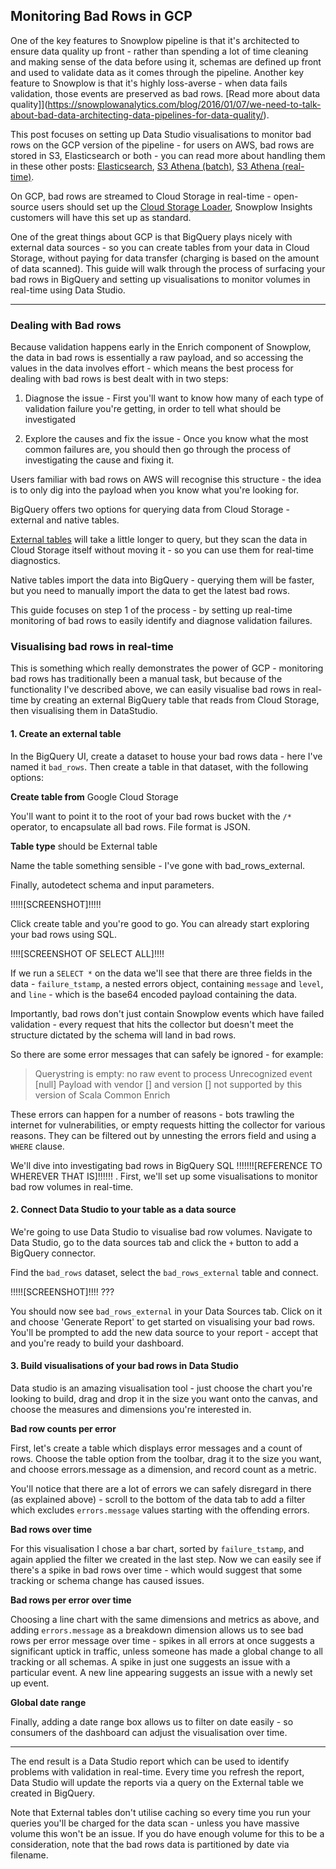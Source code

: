 ## Monitoring Bad Rows in GCP

One of the key features to Snowplow pipeline is that it's architected to ensure data quality up front - rather than spending a lot of time cleaning and making sense of the data before using it, schemas are defined up front and used to validate data as it comes through the pipeline. Another key feature to Snowplow is that it's highly loss-averse - when data fails validation, those events are preserved as bad rows. [Read more about data quality]](https://snowplowanalytics.com/blog/2016/01/07/we-need-to-talk-about-bad-data-architecting-data-pipelines-for-data-quality/).

This post focuses on setting up Data Studio visualisations to monitor bad rows on the GCP version of the pipeline - for users on AWS, bad rows are stored in S3, Elasticsearch or both - you can read more about handling them in these other posts: [Elasticsearch](https://discourse.snowplowanalytics.com/t/debugging-bad-rows-in-elasticsearch-and-kibana-tutorial/28), [S3 Athena (batch)](https://discourse.snowplowanalytics.com/t/debugging-bad-rows-in-athena-tutorial/948), [S3 Athena (real-time)](https://discourse.snowplowanalytics.com/t/debugging-bad-rows-in-athena-real-time-tutorial/2189).

On GCP, bad rows are streamed to Cloud Storage in real-time - open-source users should set up the [Cloud Storage Loader](https://github.com/snowplow/snowplow/wiki/setting-up-snowplow-google-cloud-storage-loader), Snowplow Insights customers will have this set up as standard.

One of the great things about GCP is that BigQuery plays nicely with external data sources - so you can create tables from your data in Cloud Storage, without paying for data transfer (charging is based on the amount of data scanned). This guide will walk through the process of surfacing your bad rows in BigQuery and setting up visualisations to monitor volumes in real-time using Data Studio.

---

### Dealing with Bad rows

Because validation happens early in the Enrich component of Snowplow, the data in bad rows is essentially a raw payload, and so accessing the values in the data involves effort - which means the best process for dealing with bad rows is best dealt with in two steps:

1. Diagnose the issue - First you'll want to know how many of each type of validation failure you're getting, in order to tell what should be investigated

2. Explore the causes and fix the issue - Once you know what the most common failures are, you should then go through the process of investigating the cause and fixing it.

Users familiar with bad rows on AWS will recognise this structure - the idea is to only dig into the payload when you know what you're looking for.

BigQuery offers two options for querying data from Cloud Storage - external and native tables.

[External tables](https://cloud.google.com/bigquery/external-data-sources) will take a little longer to query, but they scan the data in Cloud Storage itself without moving it - so you can use them for real-time diagnostics.

Native tables import the data into BigQuery - querying them will be faster, but you need to manually import the data to get the latest bad rows.

This guide focuses on step 1 of the process - by setting up real-time monitoring of bad rows to easily identify and diagnose validation failures.

### Visualising bad rows in real-time

This is something which really demonstrates the power of GCP - monitoring bad rows has traditionally been a manual task, but because of the functionality I've described above, we can easily visualise bad rows in real-time by creating an external BigQuery table that reads from Cloud Storage, then visualising them in DataStudio.

#### 1. Create an external table

In the BigQuery UI, create a dataset to house your bad rows data - here I've named it `bad_rows`. Then create a table in that dataset, with the following options:

**Create table from** Google Cloud Storage

You'll want to point it to the root of your bad rows bucket with the `/*` operator, to encapsulate all bad rows. File format is JSON.

**Table type** should be External table

Name the table something sensible - I've gone with bad_rows_external.

Finally, autodetect schema and input parameters.

!!!!![SCREENSHOT]!!!!!


Click create table and you're good to go. You can already start exploring your bad rows using SQL.

!!!![SCREENSHOT OF SELECT ALL]!!!!

If we run a `SELECT *` on the data we'll see that there are three fields in the data - `failure_tstamp`, a nested errors object, containing `message` and `level`, and `line` - which is the base64 encoded payload containing the data.


Importantly, bad rows don't just contain Snowplow events which have failed validation - every request that hits the collector but doesn't meet the structure dictated by the schema will land in bad rows.

So there are some error messages that can safely be ignored - for example:

> Querystring is empty: no raw event to process
> Unrecognized event [null]
> Payload with vendor [] and version [] not supported by this version of Scala Common Enrich

These errors can happen for a number of reasons - bots trawling the internet for vulnerabilities, or empty requests hitting the collector for various reasons. They can be filtered out by unnesting the errors field and using a `WHERE` clause.

We'll dive into investigating bad rows in BigQuery SQL !!!!!!![REFERENCE TO WHEREVER THAT IS]!!!!!! . First, we'll set up some visualisations to monitor bad row volumes in real-time.


#### 2. Connect Data Studio to your table as a data source

We're going to use Data Studio to visualise bad row volumes. Navigate to Data Studio, go to the data sources tab and click the `+` button to add a BigQuery connector.

Find the `bad_rows` dataset, select the `bad_rows_external` table and connect.


!!!!![SCREENSHOT]!!!! ???

You should now see `bad_rows_external` in your Data Sources tab. Click on it and choose 'Generate Report' to get started on visualising your bad rows. You'll be prompted to add the new data source to your report - accept that and you're ready to build your dashboard.


#### 3. Build visualisations of your bad rows in Data Studio

Data studio is an amazing visualisation tool - just choose the chart you're looking to build, drag and drop it in the size you want onto the canvas, and choose the measures and dimensions you're interested in.

**Bad row counts per error**

First, let's create a table which displays error messages and a count of rows. Choose the table option from the toolbar, drag it to the size you want, and choose errors.message as a dimension, and record count as a metric.

You'll notice that there are a lot of errors we can safely disregard in there (as explained above) - scroll to the bottom of the data tab to add a filter which excludes `errors.message` values starting with the offending errors.

**Bad rows over time**

For this visualisation I chose a bar chart, sorted by `failure_tstamp`, and again applied the filter we created in the last step. Now we can easily see if there's a spike in bad rows over time - which would suggest that some tracking or schema change has caused issues.


**Bad rows per error over time**

Choosing a line chart with the same dimensions and metrics as above, and adding `errors.message` as a breakdown dimension allows us to see bad rows per error message over time - spikes in all errors at once suggests a significant uptick in traffic, unless someone has made a global change to all tracking or all schemas. A spike in just one suggests an issue with a particular event. A new line appearing suggests an issue with a newly set up event.

**Global date range**

Finally, adding a date range box allows us to filter on date easily - so consumers of the dashboard can adjust the visualisation over time.

---

The end result is a Data Studio report which can be used to identify problems with validation in real-time. Every time you refresh the report, Data Studio will update the reports via a query on the External table we created in BigQuery.

Note that External tables don't utilise caching so every time you run your queries you'll be charged for the data scan - unless you have massive volume this won't be an issue. If you do have enough volume for this to be a consideration, note that the bad rows data is partitioned by date via filename.
